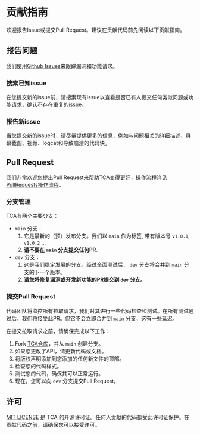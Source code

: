 # 贡献指南

欢迎报告Issue或提交Pull Request。建议在贡献代码前先阅读以下贡献指南。

## 报告问题

我们使用[Github Issues](https://github.com/Tencent/CodeAnalysis/issues)来跟踪漏洞和功能请求。

### 搜索已知issue

在您提交新的issue前，请搜索现有issue以查看是否已有人提交任何类似问题或功能请求，确认不存在重复的issue。

### 报告新issue

当您提交新的issue时，请尽量提供更多的信息，例如与问题相关的详细描述、屏幕截图、视频、logcat和导致崩溃的代码块。

## Pull Request

我们非常欢迎您提出Pull Request来帮助TCA变得更好，操作流程详见[PullRequests操作流程](./pr.md)。

### 分支管理

TCA有两个主要分支：

- `main` 分支：
	1. 它是最新的（预）发布分支。我们以 `main` 作为标签, 带有版本号 `v1.0.1`, `v1.0.2` ...
	2. **请不要在 `main` 分支提交任何PR.**
- `dev` 分支：
	1. 这是我们稳定发展的分支。经过全面测试后， `dev` 分支将合并到 `main` 分支的下一个版本。
	2. **请您将修复漏洞或开发新功能的PR提交到 `dev` 分支。**

### 提交Pull Request

代码团队将监控所有拉取请求，我们对其进行一些代码检查和测试。在所有测试通过后，我们将接受此PR。但它不会立即合并到 `main` 分支，这有一些延迟。

在提交拉取请求之前，请确保完成以下工作：

1. Fork [TCA仓库](https://github.com/Tencent/CodeAnalysis/blob/main/CONTRIBUTING.md)，并从 `main` 创建分支。
2. 如果您更改了API，请更新代码或文档。
3. 将版权声明添加到您添加的任何新文件的顶部。
4. 检查您的代码样式。
5. 测试您的代码，确保其可以正常运行。
6. 现在，您可以向 `dev` 分支提交Pull Request。

## 许可
[MIT LICENSE](https://github.com/Tencent/CodeAnalysis/blob/main/LICENSE.txt) 是 TCA 的开源许可证。任何人贡献的代码都受此许可证保护。在贡献代码之前，请确保您可以接受许可。